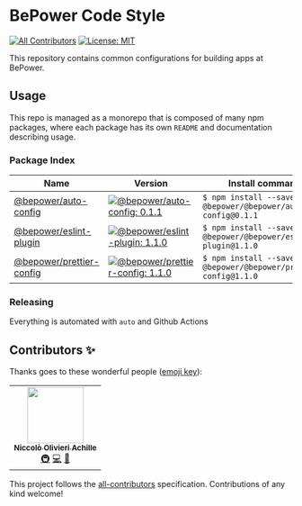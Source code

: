 # BePower Code Style

<!-- ALL-CONTRIBUTORS-BADGE:START - Do not remove or modify this section -->
[badge-all-contributors]: https://img.shields.io/badge/all_contributors-1-orange.svg?style=flat-square
<!-- ALL-CONTRIBUTORS-BADGE:END -->

[![All Contributors][badge-all-contributors]](#contributors-) [![License: MIT](https://img.shields.io/badge/License-MIT-green.svg)](LICENSE.md)

This repository contains common configurations for building apps at BePower.

## Usage

This repo is managed as a monorepo that is composed of many npm packages, where each package has its own `README` and documentation describing usage.

### Package Index

[//]: # (BEGIN TABLE)

| Name | Version | Install command |
| --- | --- | --- |
| [@bepower/auto-config](packages/@bepower/auto-config) | [![@bepower/auto-config: 0.1.1](https://img.shields.io/badge/@bepower/auto--config-0.1.1-brightgreen.svg)](packages/@bepower/auto-config/package.json) | `$ npm install --save-dev @bepower/@bepower/auto-config@0.1.1` |
| [@bepower/eslint-plugin](packages/@bepower/eslint-plugin) | [![@bepower/eslint-plugin: 1.1.0](https://img.shields.io/badge/@bepower/eslint--plugin-1.1.0-brightgreen.svg)](packages/@bepower/eslint-plugin/package.json) | `$ npm install --save-dev @bepower/@bepower/eslint-plugin@1.1.0` |
| [@bepower/prettier-config](packages/@bepower/prettier-config) | [![@bepower/prettier-config: 1.1.0](https://img.shields.io/badge/@bepower/prettier--config-1.1.0-brightgreen.svg)](packages/@bepower/prettier-config/package.json) | `$ npm install --save-dev @bepower/@bepower/prettier-config@1.1.0` |

[//]: # (END TABLE)

### Releasing

Everything is automated with `auto` and Github Actions

## Contributors ✨

Thanks goes to these wonderful people ([emoji key](https://allcontributors.org/docs/en/emoji-key)):

<!-- ALL-CONTRIBUTORS-LIST:START - Do not remove or modify this section -->
<!-- prettier-ignore-start -->
<!-- markdownlint-disable -->
<table>
  <tr>
    <td align="center"><a href="https://github.com/NiccoloOlivieriAchille"><img src="https://avatars.githubusercontent.com/u/55181558?v=4?s=100" width="100px;" alt=""/><br /><sub><b>Niccolò Olivieri Achille</b></sub></a><br /><a href="#infra-NiccoloOlivieriAchille" title="Infrastructure (Hosting, Build-Tools, etc)">🚇</a> <a href="https://github.com/BePowerDeploy <it.aws@bepower.com>/@bepower/dev-configs/commits?author=NiccoloOlivieriAchille" title="Code">💻</a> <a href="https://github.com/BePowerDeploy <it.aws@bepower.com>/@bepower/dev-configs/commits?author=NiccoloOlivieriAchille" title="Documentation">📖</a></td>
  </tr>
</table>

<!-- markdownlint-restore -->
<!-- prettier-ignore-end -->

<!-- ALL-CONTRIBUTORS-LIST:END -->

This project follows the [all-contributors](https://github.com/all-contributors/all-contributors) specification. Contributions of any kind welcome!
